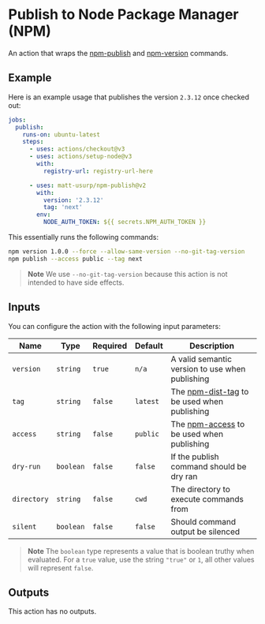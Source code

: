 # Publish to Node Package Manager (NPM)

An action that wraps the [npm-publish](https://docs.npmjs.com/cli/v6/commands/npm-publish) and [npm-version](https://docs.npmjs.com/cli/v6/commands/npm-version) commands.

## Example

Here is an example usage that publishes the version `2.3.12` once checked out:

```yaml
jobs:
  publish:
    runs-on: ubuntu-latest
    steps:
      - uses: actions/checkout@v3
      - uses: actions/setup-node@v3
        with:
          registry-url: registry-url-here

      - uses: matt-usurp/npm-publish@v2
        with:
          version: '2.3.12'
          tag: 'next'
        env:
          NODE_AUTH_TOKEN: ${{ secrets.NPM_AUTH_TOKEN }}
```

This essentially runs the following commands:

```sh
npm version 1.0.0 --force --allow-same-version --no-git-tag-version
npm publish --access public --tag next
```

> **Note**
> We use `--no-git-tag-version` because this action is not intended to have side effects.

## Inputs

You can configure the action with the following input parameters:

| Name | Type | Required | Default | Description |
| ---- | ---- | -------- | ------- | ----------- |
| `version` | `string` | `true` | `n/a` | A valid semantic version to use when publishing |
| `tag` | `string` | `false` | `latest` | The [npm-dist-tag](https://docs.npmjs.com/cli/v7/commands/npm-dist-tag) to be used when publishing |
| `access` | `string` | `false` | `public` | The [npm-access](https://docs.npmjs.com/cli/v7/commands/npm-access) to be used when publishing |
| `dry-run` | `boolean` | `false` | `false` | If the publish command should be dry ran |
| `directory` | `string` | `false` | `cwd` | The directory to execute commands from |
| `silent` | `boolean` | `false` | `false` | Should command output be silenced |

> **Note**
> The `boolean` type represents a value that is boolean truthy when evaluated.
> For a `true` value, use the string `"true"` or `1`, all other values will represent `false`.

## Outputs

This action has no outputs.
